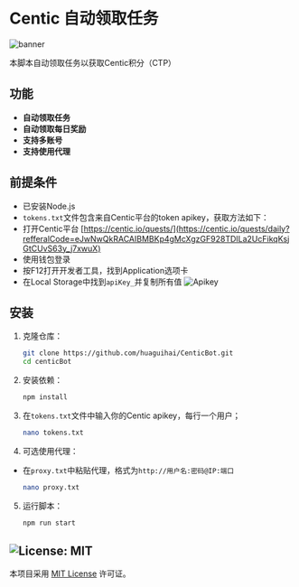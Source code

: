 # Centic 自动领取任务
![banner](image.png)

本脚本自动领取任务以获取Centic积分（CTP）

## 功能

- **自动领取任务**
- **自动领取每日奖励**
- **支持多账号**
- **支持使用代理**

## 前提条件

- 已安装Node.js
- `tokens.txt`文件包含来自Centic平台的token apikey，获取方法如下：
- 打开Centic平台 [https://centic.io/quests/](https://centic.io/quests/daily?refferalCode=eJwNwQkRACAIBMBKp4gMcXgzGF928TDILa2UcFikqKsjGtCUvS63y_j7xwuX)
- 使用钱包登录
- 按F12打开开发者工具，找到Application选项卡
- 在Local Storage中找到`apiKey_`并复制所有值
![Apikey](image-1.png)

## 安装

1. 克隆仓库：
    ```sh
    git clone https://github.com/huaguihai/CenticBot.git
    cd centicBot
    ```

2. 安装依赖：
    ```sh
    npm install
    ```
3. 在`tokens.txt`文件中输入你的Centic apikey，每行一个用户；
    ```sh
    nano tokens.txt
    ```
4. 可选使用代理：
- 在`proxy.txt`中粘贴代理，格式为`http://用户名:密码@IP:端口`
    ```sh
    nano proxy.txt
    ```
5. 运行脚本：
    ```sh
    npm run start
    ```

## ![License: MIT](https://img.shields.io/badge/License-MIT-yellow.svg)

本项目采用 [MIT License](LICENSE) 许可证。
